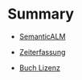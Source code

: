 # Summary


* [SemanticALM](semanticALM/SUMMARY.html)

* [Zeiterfassung](timeLogging/SUMMARY.md)

* [Buch Lizenz](LICENSE.md)